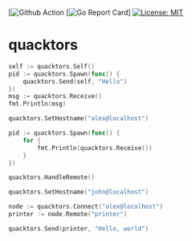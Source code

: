 [![Github Action](https://github.com/Azer0s/quacktors/workflows/Go/badge.svg) [![Go Report Card](https://goreportcard.com/badge/github.com/Azer0s/quacktors)] [![License: MIT](https://img.shields.io/badge/License-MIT-yellow.svg)](https://github.com/Azer0s/quacktors/blob/master/LICENSE.md)


# quacktors

```go
self := quacktors.Self()
pid := quacktors.Spawn(func() {
    quacktors.Send(self, "Hello")
})​
msg := quacktors.Receive()
fmt.Println(msg)
```

```go
quacktors.SetHostname("alex@localhost")

pid := quacktors.Spawn(func() {
    for {
        fmt.Println(quacktors.Receive())
    }
})

quacktors.HandleRemote()
```

```go
quacktors.SetHostname("john@localhost")

node := quacktors.Connect("alex@localhost")
printer := node.Remote("printer")

quacktors.Send(printer, "Hello, world")
```
